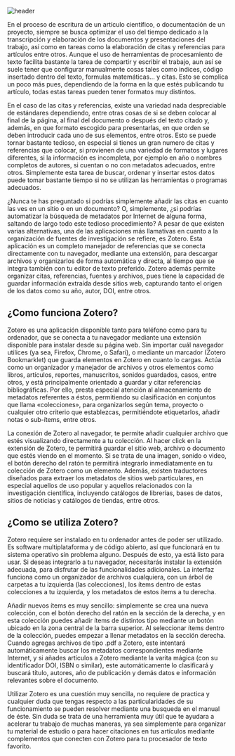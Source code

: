 <!--
.. title: Si has pensado en cómo automatizar la construcción de citas en tu proyecto, te contamos cómo hacerlo posible.
.. slug: si-pensado-en-como-automatizar-la-construccion-de-citas-en-tu-proyecto-te-contamos-como-hacerlo-posible
.. date: 2020-05-16
.. author: Rainer Palm
.. tags: citation
.. category: citation
.. link: 
.. description: 
.. type: text
-->

<!-- # Si has pensado en cómo automatizar la construcción de citas en tu proyecto, te contamos cómo hacerlo posible. -->
<!-- **Rainer Palm** -->

![header](../../../images/blog/si-pensado-en-como-automatizar-la-construccion-de-citas-en-tu-proyecto-te-contamos-como-hacerlo-posible/header.png)

En el proceso de escritura de un artículo científico, o documentación de un proyecto, siempre se busca optimizar el uso del tiempo dedicado a la transcripción y elaboración de los documentos y presentaciones del trabajo, así como en tareas como la elaboración de citas y referencias para artículos entre otros. Aunque el uso de herramientas de procesamiento de texto facilita bastante la tarea de compartir y escribir el trabajo, aun así se suele tener que configurar manualmente cosas tales como indices, código insertado dentro del texto, formulas matemáticas… y citas. Esto se complica un poco más pues, dependiendo de la forma en la que estés publicando tu artículo, todas estas tareas pueden tener formatos muy distintos.

<!-- TEASER_END -->

En el caso de las citas y referencias, existe una variedad nada despreciable de estándares dependiendo, entre otras cosas de si se deben colocar al final de la página, al final del documento o después del texto citado y, además, en que formato escogido para presentarlas, en que orden se deben introducir cada uno de sus elementos, entre otros. Esto se puede tornar bastante tedioso, en especial si tienes un gran numero de citas y referencias que colocar, si provienen de una variedad de formatos y lugares diferentes, si la información es incompleta, por ejemplo en año o nombres completos de autores, si cuentan o no con metadatos adecuados, entre otros. Simplemente esta tarea de buscar, ordenar y insertar estos datos puede tomar bastante tiempo si no se utilizan las herramientas o programas adecuados.

¿Nunca te has preguntado si podrías simplemente añadir las citas en cuanto las ves en un sitio o en un documento? O, simplemente, ¿si podrías automatizar la búsqueda de metadatos por Internet de alguna forma, saltando de largo todo este tedioso procedimiento? A pesar de que existen varias alternativas, una de las aplicaciones más llamativas en cuanto a la organización de fuentes de investigación se refiere, es Zotero. Esta aplicación es un completo manejador de referencias que se conecta directamente con tu navegador, mediante una extensión, para descargar archivos y organizarlos de forma automática y directa, al tiempo que se integra también con tu editor de texto preferido. Zotero además permite organizar citas, referencias, fuentes y archivos, pues tiene la capacidad de guardar información extraída desde sitios web, capturando tanto el origen de los datos como su año, autor, DOI, entre otros.

## ¿Como funciona Zotero?

Zotero es una aplicación disponible tanto para teléfono como para tu ordenador, que se conecta a tu navegador mediante una extensión disponible para instalar desde su página web. Sin importar cuál navegador utilices (ya sea, Firefox, Chrome, o Safari), o mediante un marcador (Zotero Bookmarklet) que guarda elementos en Zotero en cuanto lo cargas. Actúa como un organizador y manejador de archivos y otros elementos como libros, artículos, reportes, manuscritos, sonidos guardados, casos, entre otros, y está principalmente orientado a guardar y citar referencias bibliográficas. Por ello, presta especial atención al almacenamiento de metadatos referentes a éstos, permitiendo su clasificación en conjuntos que llama  «colecciones», para organizarlos según tema, proyecto o cualquier otro criterio que establezcas, permitiéndote etiquetarlos, añadir notas o sub-ítems, entre otros.

La conexión de Zotero al navegador, te permite añadir cualquier archivo que estés visualizando directamente a tu colección. Al hacer click en la extensión de Zotero, te permitirá guardar el sitio web, archivo o documento que estés viendo en el momento. Si se trata de una imagen, sonido o video, el botón derecho del ratón te permitirá integrarlo inmediatamente en tu colección de Zotero como un elemento. Además, existen traductores diseñados para extraer los metadatos de sitios web particulares, en especial aquellos de uso popular y aquellos relacionados con la investigación científica, incluyendo catálogos de librerías, bases de datos, sitios de noticias y catálogos de tiendas, entre otros.

## ¿Como se utiliza Zotero?

Zotero requiere ser instalado en tu ordenador antes de poder ser utilizado. Es software multiplataforma y de código abierto, así que funcionará en tu sistema operativo sin problema alguno. Después de esto, ya está listo para usar. Si deseas integrarlo a tu navegador, necesitarás instalar la extensión adecuada, para disfrutar de las funcionalidades adicionales. La interfaz funciona como un organizador de archivos cualquiera, con un árbol de carpetas a tu izquierda (las colecciones), los ítems dentro de estas colecciones a tu izquierda, y los metadatos de estos ítems a tu derecha.

Añadir nuevos ítems es muy sencillo: simplemente se crea una nueva colección, con el botón derecho del ratón en la sección de la derecha, y en esta colección puedes añadir ítems de distintos tipo mediante un botón ubicado en la zona central de la barra superior. Al seleccionar ítems dentro de la colección, puedes empezar a llenar metadatos en la sección derecha. Cuando agregas archivos de tipo .pdf a Zotero, este intentará automáticamente buscar los metadatos correspondientes mediante Internet, y si añades artículos a Zotero mediante la varita mágica (con su identificador DOI, ISBN o similar), este automáticamente lo clasificará y buscará título, autores, año de publicación y demás datos e información relevantes sobre el documento.

Utilizar Zotero es una cuestión muy sencilla, no requiere de practica y cualquier duda que tengas respecto a las particularidades de su funcionamiento se pueden resolver mediante una busqueda en el manual de éste. Sin duda se trata de una herramienta muy útil que te ayudara a acelerar tu trabajo de muchas maneras, ya sea simplemente para organizar tu material de estudio o para hacer citaciones en tus artículos mediante complementos que conecten con Zotero para tu procesador de texto favorito.
